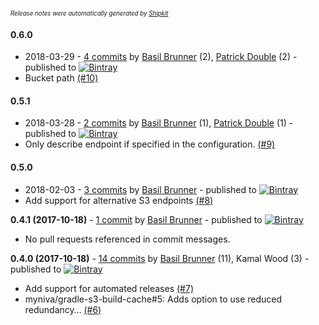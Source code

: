 <sup><sup>*Release notes were automatically generated by [Shipkit](http://shipkit.org/)*</sup></sup>

#### 0.6.0
 - 2018-03-29 - [4 commits](https://github.com/myniva/gradle-s3-build-cache/compare/v0.5.1...v0.6.0) by [Basil Brunner](https://github.com/myniva) (2), [Patrick Double](https://github.com/double16) (2) - published to [![Bintray](https://img.shields.io/badge/Bintray-0.6.0-green.svg)](https://plugins.gradle.org/plugin/ch.myniva.s3-build-cache0.6.0)
 - Bucket path [(#10)](https://github.com/myniva/gradle-s3-build-cache/pull/10)

#### 0.5.1
 - 2018-03-28 - [2 commits](https://github.com/myniva/gradle-s3-build-cache/compare/v0.5.0...v0.5.1) by [Basil Brunner](https://github.com/myniva) (1), [Patrick Double](https://github.com/double16) (1) - published to [![Bintray](https://img.shields.io/badge/Bintray-0.5.1-green.svg)](https://plugins.gradle.org/plugin/ch.myniva.s3-build-cache0.5.1)
 - Only describe endpoint if specified in the configuration. [(#9)](https://github.com/myniva/gradle-s3-build-cache/pull/9)

#### 0.5.0
 - 2018-02-03 - [3 commits](https://github.com/myniva/gradle-s3-build-cache/compare/v0.4.1...v0.5.0) by [Basil Brunner](https://github.com/myniva) - published to [![Bintray](https://img.shields.io/badge/Bintray-0.5.0-green.svg)](https://plugins.gradle.org/plugin/ch.myniva.s3-build-cache0.5.0)
 - Add support for alternative S3 endpoints [(#8)](https://github.com/myniva/gradle-s3-build-cache/issues/8)

**0.4.1 (2017-10-18)** - [1 commit](https://github.com/myniva/gradle-s3-build-cache/compare/v0.4.0...v0.4.1) by [Basil Brunner](http://github.com/myniva) - published to [![Bintray](https://img.shields.io/badge/Bintray-0.4.1-green.svg)](https://plugins.gradle.org/plugin/ch.myniva.s3-build-cache/0.4.1)
 - No pull requests referenced in commit messages.

**0.4.0 (2017-10-18)** - [14 commits](https://github.com/myniva/gradle-s3-build-cache/compare/v0.3.0...v0.4.0) by [Basil Brunner](http://github.com/myniva) (11), Kamal Wood (3) - published to [![Bintray](https://img.shields.io/badge/Bintray-0.4.0-green.svg)](https://plugins.gradle.org/plugin/ch.myniva.s3-build-cache/0.4.0)
 - Add support for automated releases [(#7)](https://github.com/myniva/gradle-s3-build-cache/pull/7)
 - myniva/gradle-s3-build-cache#5: Adds option to use reduced redundancy… [(#6)](https://github.com/myniva/gradle-s3-build-cache/pull/6)

